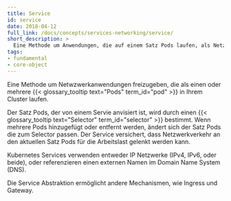 ```yaml
---
title: Service
id: service
date: 2018-04-12
full_link: /docs/concepts/services-networking/service/
short_description: >
  Eine Methode um Anwendungen, die auf einem Satz Pods laufen, als Netzwerkdienst freizugeben.
tags:
- fundamental
- core-object
---
```

Eine Methode um Netwzwerkanwendungen freizugeben, die als einen oder mehrere {{< glossary_tooltip text="Pods" term_id="pod" >}} in Ihrem Cluster laufen.

<!--more-->

Der Satz Pods, der von einem Servie anvisiert ist, wird durch einen {{< glossary_tooltip text="Selector" term_id="selector" >}} bestimmt. Wenn mehrere Pods hinzugefügt oder entfernt werden, ändert sich der Satz Pods die zum Selector passen. Der Service versichert, dass Netzwerkverkehr an den aktuellen Satz Pods für die Arbeitslast gelenkt werden kann.

Kubernetes Services verwenden entweder IP Netzwerke (IPv4, IPv6, oder beide), oder referenzieren einen externen Namen im Domain Name System (DNS).

Die Service Abstraktion ermöglicht andere Mechanismen, wie Ingress und Gateway.
